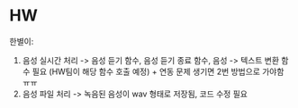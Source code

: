 # HW
한별이:  
1. 음성 실시간 처리 -> 음성 듣기 함수, 음성 듣기 종료 함수, 음성 -> 텍스트 변환 함수 필요 (HW팀이 해당 함수 호출 예정) + 연동 문제 생기면 2번 방법으로 가야함 ㅠㅠ
2. 음성 파일 처리 -> 녹음된 음성이 wav 형태로 저장됨, 코드 수정 필요 
